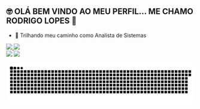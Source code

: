 
## 🤓 OLÁ BEM VINDO AO MEU PERFIL... ME CHAMO RODRIGO LOPES 👋

- 🔭 Trilhando meu caminho como Analista de Sistemas


 <div>
  <a href="https://github.com/rodrilop">
  <img height="180em" src="https://github-readme-stats.vercel.app/api?username=rodrilop&show_icons=true&theme=dark&include_all_commits=true&count_private=true"/>
  <img height="180em" src="https://github-readme-stats.vercel.app/api/top-langs/?username=rodrilop&layout=compact&langs_count=7&theme=dark"/>
</div>
 
<div> 
 <a href="https://discord.gg/Rodrigo Lopes#9152" target="_blank"><img src="https://img.shields.io/badge/Discord-7289DA?style=for-the-badge&logo=discord&logoColor=white" target="_blank"></a> 
  <a href="https://www.linkedin.com/in/rodrigo-lopes-84ba85191/" target="_blank"><img src="https://img.shields.io/badge/-LinkedIn-%230077B5?style=for-the-badge&logo=linkedin&logoColor=white" target="_blank"></a> 
 
  ![Snake animation](https://github.com/rodrilop/rodrilop/blob/output/github-contribution-grid-snake.svg)
 
</div>
